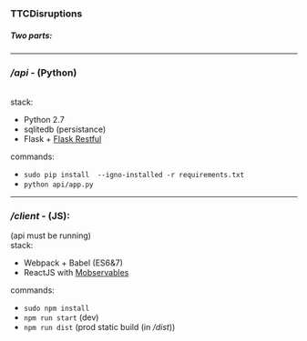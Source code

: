 ### TTCDisruptions

##### Two parts:

<hr/>

### */api* - (Python)
<br/>
stack:

- Python 2.7
- sqlitedb (persistance)
- Flask + [Flask Restful](http://flask-restful-cn.readthedocs.org/en/0.3.4/)

commands:
- `sudo pip install  --igno-installed -r requirements.txt`
- `python api/app.py`


 <hr/>

### */client* - (JS):

(api must be running)
<br/>
stack:
- Webpack + Babel (ES6&7)
- ReactJS with [Mobservables](https://mweststrate.github.io/mobservable/)

commands:

- `sudo npm install`
- `npm run start` (dev)
- `npm run dist` (prod static build (in */dist*))
